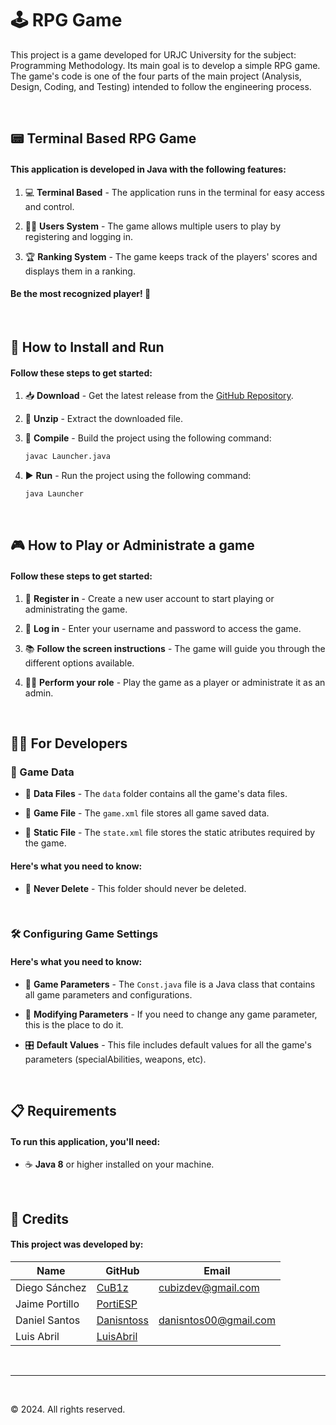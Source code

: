 # 🕹️ RPG Game

This project is a game developed for URJC University for the subject: Programming Methodology. Its main goal is to develop a simple RPG game. The game's code is one of the four parts of the main project (Analysis, Design, Coding, and Testing) intended to follow the engineering process.

<br/>


## 📟 Terminal Based RPG Game

#### This application is developed in Java with the following features:

1. 💻 **Terminal Based** - The application runs in the terminal for easy access and control.

2. 🧑‍💻 **Users System** - The game allows multiple users to play by registering and logging in.

3. 🏆 **Ranking System** - The game keeps track of the players' scores and displays them in a ranking.

#### Be the most recognized player! 🎉
   

<br/>


## 🚀 How to Install and Run

#### Follow these steps to get started:

1. 📥 **Download** - Get the latest release from the [GitHub Repository](https://github.com/PortiESP/RPG-Game-URJC).

2. 📂 **Unzip** - Extract the downloaded file.

3. 🔨 **Compile** - Build the project using the following command:
   ```bash
   javac Launcher.java
    ```
4. ▶️ **Run** - Run the project using the following command:
    ```bash
    java Launcher
     ```


<br/>


## 🎮 How to Play or Administrate a game

#### Follow these steps to get started:

1. 📝 **Register in** - Create a new user account to start playing or administrating the game.

2. 🔑 **Log in** - Enter your username and password to access the game.

3. 📚 **Follow the screen instructions** - The game will guide you through the different options available.

4. 👮‍♂️ **Perform your role** - Play the game as a player or administrate it as an admin.

<br/>


## 🧑‍💻 For Developers

### 📂 Game Data

 - 📁 **Data Files** - The `data` folder contains all the game's data files.

 - 📄 **Game File** - The `game.xml` file stores all game saved data.

 - 📄 **Static File** - The `state.xml` file stores the static atributes required by the game.

#### Here's what you need to know:

- 🚫 **Never Delete** - This folder should never be deleted.

<br/>

### 🛠️ Configuring Game Settings

#### Here's what you need to know:

- 🔧 **Game Parameters** - The `Const.java` file is a Java class that contains all game parameters and configurations.

- 🔄 **Modifying Parameters** - If you need to change any game parameter, this is the place to do it.

- 🎛️ **Default Values** - This file includes default values for all the game's parameters (specialAbilities, weapons, etc).


<br/>


## 📋 Requirements

#### To run this application, you'll need:

- ☕ **Java 8** or higher installed on your machine.


<br/>


## 🙌 Credits

#### This project was developed by:

| Name           | GitHub                                      | Email                 |
| -------------- | ------------------------------------------- | --------------------- |
| Diego Sánchez  | [CuB1z](https://github.com/CuB1z)           | cubizdev@gmail.com    |
| Jaime Portillo | [PortiESP](https://github.com/PortiESP)     |                       |
| Daniel Santos  | [Danisntoss](https://github.com/danisntoss) | danisntos00@gmail.com |
| Luis Abril     | [LuisAbril](https://github.com/LuisAbril)   |                       |


<br/>


---


<br/>


© 2024. All rights reserved.
